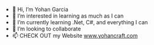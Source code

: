 - 👋 Hi, I’m Yohan Garcia
- 👀 I’m interested in learning as much as I can
- 🌱 I’m currently learning .Net, C#, and everything I can
- 💞️ I’m looking to collaborate 
- 📫 CHECK OUT my Website www.yohancraft.com

<!---
yohanJS/yohanJS is a ✨ special ✨ repository because its `README.md` (this file) appears on your GitHub profile.
You can click the Preview link to take a look at your changes.
--->
